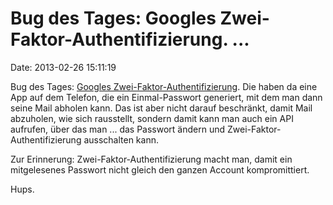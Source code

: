 Bug des Tages: Googles Zwei-Faktor-Authentifizierung. \...
==========================================================

Date: 2013-02-26 15:11:19

Bug des Tages: [Googles
Zwei-Faktor-Authentifizierung](http://www.heise.de/-1811237). Die haben
da eine App auf dem Telefon, die ein Einmal-Passwort generiert, mit dem
man dann seine Mail abholen kann. Das ist aber nicht darauf beschränkt,
damit Mail abzuholen, wie sich rausstellt, sondern damit kann man auch
ein API aufrufen, über das man \... das Passwort ändern und
Zwei-Faktor-Authentifizierung ausschalten kann.

Zur Erinnerung: Zwei-Faktor-Authentifizierung macht man, damit ein
mitgelesenes Passwort nicht gleich den ganzen Account kompromittiert.

Hups.

